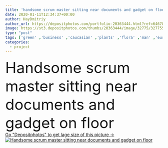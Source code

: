 ```yaml
---
title: 'handsome scrum master sitting near documents and gadget on floor '
date: 2020-01-11T12:34:37+00:00
author: HayDmitriy
author_url: https://depositphotos.com/portfolio-20363444.html?ref=64678756
image: https://st3.depositphotos.com/thumbs/20363444/image/32775/327755356/api_thumb_450.jpg?forcejpeg=true
type: "post"
tags: ['green' ,'business' ,'caucasian' ,'plants' ,'flora' ,'man' ,'european' ,'connection' ,'technology' ,'drink' ,'sit' ,'office' ,'interior' ,'beverage' ,'communication' ,'wireless' ,'development' ,'businessman' ,'contract' ,'planning' ,'indoors' ,'project' ,'floor' ,'strategy' ,'profession' ,'handsome' ,'letters' ,'gadget' ,'symbols' ,'signs' ,'documents' ,'papers' ,'notebooks' ,'lettering' ,'scrum' ,'professional occupation' ,'copy space' ,'one person' ,'young adult' ,'Sticky Notes' ,'blank screen' ,'Digital Tablet' ,'Casual Business' ,'paper cup' ,'Disposable Cup' ,'coffee to go' ,'digital device' ,'Scrum master' ]
categories: 
  - project
---
```

<div aling="center">
            <font size="60"> Handsome scrum master sitting near documents and gadget on floor</font>   
</div>
<div>
    <a href='https://st3.depositphotos.com/thumbs/20363444/image/32775/327755356/api_thumb_450.jpg?forcejpeg=true?ref=64678756' target=_blank > Go "Depositphotos" to get lage size of this picture ->
        <img href='https://st3.depositphotos.com/thumbs/20363444/image/32775/327755356/api_thumb_450.jpg?forcejpeg=true?ref=64678756' src='https://st3.depositphotos.com/20363444/32775/i/950/depositphotos_327755356-stock-photo-handsome-scrum-master-sitting-documents.jpg?forcejpeg=true' alt='Handsome scrum master sitting near documents and gadget on floor' >
    </a>
</div>
